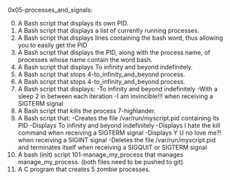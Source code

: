 0x05-processes_and_signals:

0. A Bash script that displays its own PID.
1. A Bash script that displays a list of currently running processes.
2. A Bash script that displays lines containing the bash word, thus allowing you to easily get the PID
3. A Bash script that displays the PID, along with the process name, of processes whose name contain the word bash.
4. A Bash script that displays To infinity and beyond indefinitely.
5. A Bash script that stops 4-to_infinity_and_beyond process.
6. A Bash script that stops 4-to_infinity_and_beyond process.
7. A Bash script that displays:
-To infinity and beyond indefinitely
-With a sleep 2 in between each iteration
-I am invincible!!! when receiving a SIGTERM signal
8. A Bash script that kills the process 7-highlander.
9. A Bash script that:
-Creates the file /var/run/myscript.pid containing its PID
-Displays To infinity and beyond indefinitely
-Displays I hate the kill command when receiving a SIGTERM signal
-Displays Y U no love me?! when receiving a SIGINT signal
-Deletes the file /var/run/myscript.pid and terminates itself when receiving a SIGQUIT or SIGTERM signal
10. A bash (init) script 101-manage_my_process that manages manage_my_process. (both files need to be pushed to git)
11. A C program that creates 5 zombie processes.

